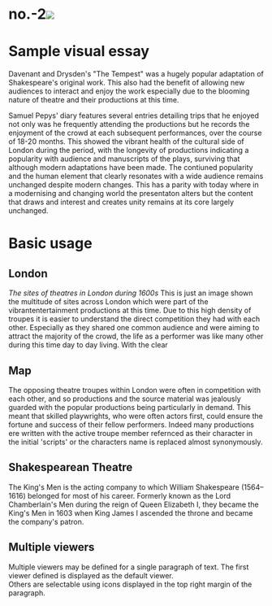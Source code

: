 # no.-2<a href="https://juncture-digital.org"><img src="https://juncture-digital.org/images/ve-button.png"></a>

<param ve-config 
       title="Shakespeare's Adaptations"
       author="Alfie Forsyth"
       banner="https://iiif.juncture-digital.org/banner/?url=https://upload.wikimedia.org/wikipedia/commons/4/47/Bartholomeus_Johannes_van_Hove%2C_Het_Mauritshuis_te_Den_Haag.jpg" 
       layout="vertical">

<param ve-image url="https://upload.wikimedia.org/wikipedia/commons/2/21/Samuel_Pepys.jpg" label="Samuel Pepys/John Hayls, Public domain, via Wikimedia Commons"> 
<param ve-map center="Q2019734" zoom="8">

# Sample visual essay

Davenant and Drysden's "The Tempest" was a hugely popular adaptation of Shakespeare's original work. This also had the benefit of allowing new audiences to interact and enjoy the work especially due to the blooming nature of theatre and their productions at this time.

Samuel Pepys' diary features several entries detailing trips that he enjoyed not only was he frequently attending the productions but he records the enjoyment of the crowd at each subsequent performances, over the course of 18-20 months. This showed the vibrant health of the cultural side of London during the period, with the longevity of productions indicating a popularity with audience and manuscripts of the plays, surviving that although modern adaptations have been made. The contiuned popularity and the human element that clearly resonates with a wide audience remains unchanged despite modern changes. This has a parity with today where in a modernising and changing world the presentaton alters but the content that draws and interest and creates unity remains at its core largely unchanged. 
<param ve-image url="https://upload.wikimedia.org/wikipedia/commons/2/21/Samuel_Pepys.jpg" label="Samuel Pepys/John Hayls, Public domain, via Wikimedia Commons"> 
<param ve-map center="Q2019734" zoom="8">
<param ve-image 
       manifest="https://iiif.juncture-digital.org/manifest/6dd738aed85597cac540ad31dd5818e86ef7f2918c7b43a9eb3123d5538e6e4c">

# Basic usage

## London

_The sites of theatres in London during 1600s_ This is just an image shown the multitude of sites across London which were part of the vibrantentertainment productions at this time. Due to this high density of troupes it is easier to understand the direct competition they had with each other.
Especially as they shared one common audience and were aiming to attract the majority of the crowd,
the life as a performer was like many other during this time day to day living. With the clear 
<param ve-image 
       label="Theatres in London"
       description="A map depicitng the locale of theatres in London" 
       license="Joseph Quincy Adams. Image credit C. W. Redwood, formerly technical artist at Cornell University, Public domain, via Wikimedia Commons" 
       url="https://upload.wikimedia.org/wikipedia/commons/a/a4/London_map_showing_Shakespearean_theatres.png">

## Map

The opposing theatre troupes within London were often in competition with each other, and so productions and the source material was jealously guarded with the popular productions being particularly in demand. This meant that skilled playwrights, who were often actors first, could ensure the fortune and success of their fellow performers. Indeed many productions ere written with the active troupe member refernced as their character in the initial 'scripts' or the characters name is replaced almost synonymously.
<param ve-map center="Q36600" zoom="11" prefer-geojson>

## Shakespearean Theatre 
 The King's Men is the acting company to which William Shakespeare (1564–1616) belonged for most of his career. Formerly known as the Lord Chamberlain's Men during the reign of Queen Elizabeth I, they became the King's Men in 1603 when King James I ascended the throne and became the company's patron.
  

## Multiple viewers

Multiple viewers may be defined for a single paragraph of text.  The first viewer defined is displayed as the default viewer.  
Others are selectable using icons displayed in the top right margin of the paragraph.
<param ve-image 
       manifest="https://iiif.juncture-digital.org/manifest/6dd738aed85597cac540ad31dd5818e86ef7f2918c7b43a9eb3123d5538e6e4c">
<param ve-map center="Q36600" zoom="11">

